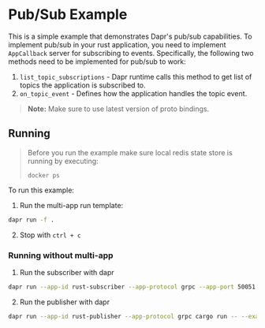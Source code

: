 # Pub/Sub Example

This is a simple example that demonstrates Dapr's pub/sub capabilities. To implement pub/sub in your rust application, you need to implement `AppCallback` server for subscribing to events. Specifically, the following two methods need to be implemented for pub/sub to work:

1. `list_topic_subscriptions` - Dapr runtime calls this method to get list of topics the application is subscribed to.
2. `on_topic_event` - Defines how the application handles the topic event.

> **Note:** Make sure to use latest version of proto bindings.

## Running

> Before you run the example make sure local redis state store is running by executing:
> ```
> docker ps
> ```

To run this example:

1. Run the multi-app run template:

<!-- STEP
name: Run Subscriber
output_match_mode: substring
match_order: sequential
expected_stdout_lines:
  - '== APP - rust-subscriber == Topic A - Order {'
  - '== APP - rust-subscriber ==     order_number: 0,'
  - '== APP - rust-subscriber ==     order_details: "Count is 0",'
  - '== APP - rust-subscriber == }'
  - '== APP - rust-subscriber == Topic A - Order {'
  - '== APP - rust-subscriber ==     order_number: 1,'
  - '== APP - rust-subscriber ==     order_details: "Count is 1",'
  - '== APP - rust-subscriber == }'
  - '== APP - rust-subscriber == Topic A - Order {'
  - '== APP - rust-subscriber ==     order_number: 2,'
  - '== APP - rust-subscriber ==     order_details: "Count is 2",'
  - '== APP - rust-subscriber == }'
  - '== APP - rust-subscriber == Topic A - Order {'
  - '== APP - rust-subscriber ==     order_number: 3,'
  - '== APP - rust-subscriber ==     order_details: "Count is 3",'
  - '== APP - rust-subscriber == }'
  - '== APP - rust-subscriber == Topic A - Order {'
  - '== APP - rust-subscriber ==     order_number: 4,'
  - '== APP - rust-subscriber ==     order_details: "Count is 4",'
  - '== APP - rust-subscriber == }'
  - '== APP - rust-subscriber == Topic A - Order {'
  - '== APP - rust-subscriber ==     order_number: 5,'
  - '== APP - rust-subscriber ==     order_details: "Count is 5",'
  - '== APP - rust-subscriber == }'
  - '== APP - rust-subscriber == Topic A - Order {'
  - '== APP - rust-subscriber ==     order_number: 6,'
  - '== APP - rust-subscriber ==     order_details: "Count is 6",'
  - '== APP - rust-subscriber == }'
  - '== APP - rust-subscriber == Topic A - Order {'
  - '== APP - rust-subscriber ==     order_number: 7,'
  - '== APP - rust-subscriber ==     order_details: "Count is 7",'
  - '== APP - rust-subscriber == }'
  - '== APP - rust-subscriber == Topic A - Order {'
  - '== APP - rust-subscriber ==     order_number: 8,'
  - '== APP - rust-subscriber ==     order_details: "Count is 8",'
  - '== APP - rust-subscriber == }'
  - '== APP - rust-subscriber == Topic A - Order {'
  - '== APP - rust-subscriber ==     order_number: 9,'
  - '== APP - rust-subscriber ==     order_details: "Count is 9",'
  - '== APP - rust-subscriber == }'
  - '== APP - rust-subscriber == Topic B - Refund {'
  - '== APP - rust-subscriber ==     order_number: 0,'
  - '== APP - rust-subscriber ==     refund_amount: 1200,'
  - '== APP - rust-subscriber == }'
  - '== APP - rust-subscriber == Topic B - Refund {'
  - '== APP - rust-subscriber ==     order_number: 1,'
  - '== APP - rust-subscriber ==     refund_amount: 1200,'
  - '== APP - rust-subscriber == }'
  - '== APP - rust-subscriber == Topic B - Refund {'
  - '== APP - rust-subscriber ==     order_number: 2,'
  - '== APP - rust-subscriber ==     refund_amount: 1200,'
  - '== APP - rust-subscriber == }'
  - '== APP - rust-subscriber == Topic B - Refund {'
  - '== APP - rust-subscriber ==     order_number: 3,'
  - '== APP - rust-subscriber ==     refund_amount: 1200,'
  - '== APP - rust-subscriber == }'
  - '== APP - rust-subscriber == Topic B - Refund {'
  - '== APP - rust-subscriber ==     order_number: 4,'
  - '== APP - rust-subscriber ==     refund_amount: 1200,'
  - '== APP - rust-subscriber == }'
  - '== APP - rust-subscriber == Topic B - Refund {'
  - '== APP - rust-subscriber ==     order_number: 5,'
  - '== APP - rust-subscriber ==     refund_amount: 1200,'
  - '== APP - rust-subscriber == }'
  - '== APP - rust-subscriber == Topic B - Refund {'
  - '== APP - rust-subscriber ==     order_number: 6,'
  - '== APP - rust-subscriber ==     refund_amount: 1200,'
  - '== APP - rust-subscriber == }'
  - '== APP - rust-subscriber == Topic B - Refund {'
  - '== APP - rust-subscriber ==     order_number: 7,'
  - '== APP - rust-subscriber ==     refund_amount: 1200,'
  - '== APP - rust-subscriber == }'
  - '== APP - rust-subscriber == Topic B - Refund {'
  - '== APP - rust-subscriber ==     order_number: 8,'
  - '== APP - rust-subscriber ==     refund_amount: 1200,'
  - '== APP - rust-subscriber == }'
  - '== APP - rust-subscriber == Topic B - Refund {'
  - '== APP - rust-subscriber ==     order_number: 9,'
  - '== APP - rust-subscriber ==     refund_amount: 1200,'
  - '== APP - rust-subscriber == }'
  - '== APP - rust-publisher == messages published'
background: true
sleep: 30
timeout_seconds: 90
-->


```bash
dapr run -f .
```

<!-- END_STEP -->

2. Stop with `ctrl + c`

### Running without multi-app

1. Run the subscriber with dapr
```bash
dapr run --app-id rust-subscriber --app-protocol grpc --app-port 50051 cargo run -- --example subscriber
```

2. Run the publisher with dapr
```bash
dapr run --app-id rust-publisher --app-protocol grpc cargo run -- --example publisher
```
